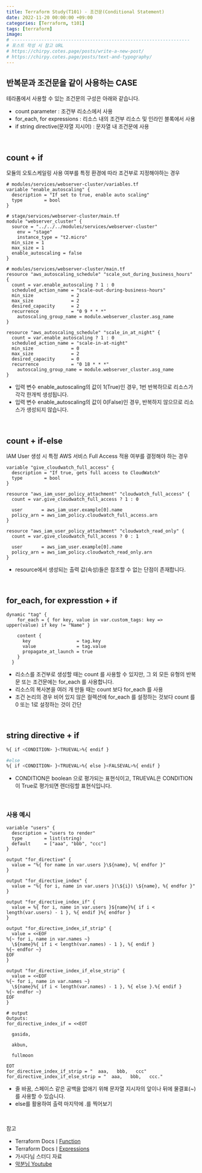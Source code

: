 ```yaml
---
title: Terraform Study(T101) - 조건문(Conditional Statement)
date: 2022-11-20 00:00:00 +09:00
categories: [Terraform, t101]
tags: [terraform]
image: 
# ------------------------------------------------------------------
# 포스트 작성 시 참고 URL
# https://chirpy.cotes.page/posts/write-a-new-post/
# https://chirpy.cotes.page/posts/text-and-typography/
---
```




## 반복문과 조건문을 같이 사용하는 CASE

테라폼에서 사용할 수 있는 조건문의 구성은 아래와 같습니다.

- count parameter : 조건부 리소스에서 사용
- for_each, for expressions : 리소스 내의 조건부 리소스 및 인라인 블록에서 사용
- if string directive(문자열 지시어) : 문자열 내 조건문에 사용

<br>

## count + if

모듈의 오토스케일링 사용 여부를 특정 환경에 따라 조건부로 지정해야하는 경우

```hcl
# modules/services/webserver-cluster/variables.tf
variable "enable_autoscaling" {
  description = "If set to true, enable auto scaling"
  type        = bool
}

# stage/services/webserver-cluster/main.tf
module "webserver_cluster" {
  source = "../../../modules/services/webserver-cluster"
	env = "stage"
	instance_type = "t2.micro"
  min_size = 1
  max_size = 1
  enable_autoscaling = false
}

# modules/services/webserver-cluster/main.tf
resource "aws_autoscaling_schedule" "scale_out_during_business_hours" {
  count = var.enable_autoscaling ? 1 : 0
  scheduled_action_name = "scale-out-during-business-hours"
  min_size              = 2
  max_size              = 2
  desired_capacity      = 2
  recurrence            = "0 9 * * *"
	autoscaling_group_name = module.webserver_cluster.asg_name
}

resource "aws_autoscaling_schedule" "scale_in_at_night" {
  count = var.enable_autoscaling ? 1 : 0
  scheduled_action_name = "scale-in-at-night"
  min_size              = 0
  max_size              = 2
  desired_capacity      = 0
  recurrence            = "0 18 * * *"
	autoscaling_group_name = module.webserver_cluster.asg_name
}
```

- 입력 변수 enable_autoscaling의 값이 1(True)인 경우, 1번 반복하므로 리소스가 각각 한개씩 생성됩니다.
- 입력 변수 enable_autoscaling의 값이 0(False)인 경우, 반복하지 않으므로 리소스가 생성되지 않습니다.

<br>

## count + if-else

IAM User 생성 시 특정 AWS 서비스 Full Access 적용 여부를 결정해야 하는 경우

```hcl
variable "give_cloudwatch_full_access" {
  description = "If true, gets full access to CloudWatch"
  type        = bool
}

resource "aws_iam_user_policy_attachment" "cloudwatch_full_access" {
  count = var.give_cloudwatch_full_access ? 1 : 0

  user       = aws_iam_user.example[0].name
  policy_arn = aws_iam_policy.cloudwatch_full_access.arn
}

resource "aws_iam_user_policy_attachment" "cloudwatch_read_only" {
  count = var.give_cloudwatch_full_access ? 0 : 1

  user       = aws_iam_user.example[0].name
  policy_arn = aws_iam_policy.cloudwatch_read_only.arn
}
```

- resource에서 생성되는 출력 값(속성)들은 참조할 수 없는 단점이 존재합니다.

<br>

## for_each, for expresstion + if

```hcl
dynamic "tag" {
	for_each = { for key, value in var.custom_tags: key => upper(value) if key != "Name" }

    content {
      key                 = tag.key
      value               = tag.value
      propagate_at_launch = true
    }
  }
```

- 리소스를 조건부로 생성할 때는 count 를 사용할 수 있지만, 그 외 모든 유형의 반복문 또는 조건문에는 for_each 를 사용합니다.
- 리소스의 복사본을 여러 개 만들 때는 count 보다 for_each 를 사용
- 조건 논리의 경우 비어 있지 않은 컬렉션에 for_each 를 설정하는 것보다 count 를 0 또는 1로 설정하는 것이 간단

<br>

## string directive + if

```bash
%{ if <CONDITION> }<TRUEVAL>%{ endif }

#else
%{ if <CONDITION> }<TRUEVAL>%{ else }<FALSEVAL>%{ endif }
```

- CONDITION은 boolean 으로 평가되는 표현식이고, TRUEVAL은 CONDITION이 True로 평가되면 렌더링할 표현식입니다.

<br>

### 사용 예시

```hcl
variable "users" {
  description = "users to render"
  type        = list(string)
  default     = ["aaa", "bbb", "ccc"]
}

output "for_directive" {
  value = "%{ for name in var.users }\${name}, %{ endfor }"
}

output "for_directive_index" {
  value = "%{ for i, name in var.users }(\${i}) \${name}, %{ endfor }"
}

output "for_directive_index_if" {
  value = %{ for i, name in var.users }${name}%{ if i < length(var.users) - 1 }, %{ endif }%{ endfor }
}

output "for_directive_index_if_strip" {
  value = <<EOF
%{~ for i, name in var.names ~}
  \${name}%{ if i < length(var.names) - 1 }, %{ endif }
%{~ endfor ~}
EOF
}

output "for_directive_index_if_else_strip" {
  value = <<EOF
%{~ for i, name in var.names ~}
  \${name}%{ if i < length(var.names) - 1 }, %{ else }.%{ endif }
%{~ endfor ~}
EOF
}

# output
Outputs:
for_directive_index_if = <<EOT

  gasida,

  akbun,

  fullmoon

EOT
for_directive_index_if_strip = "  aaa,   bbb,   ccc"
for_directive_index_if_else_strip = "  aaa,   bbb,   ccc."

```

- 줄 바꿈, 스페이스 같은 공백을 없애기 위해 문자열 지시자의 앞이나 뒤에 물결표(~)를 사용할 수 있습니다.
- else를 활용하여 출력 마지막에 .를 찍어보기

<br>

참고

- Terraform Docsㅣ[Function](https://developer.hashicorp.com/terraform/language/functions)
- Terraform Docsㅣ[Expressions](https://developer.hashicorp.com/terraform/language/expressions)
- 가시다님 스터디 자료
- [악분님 Youtube](https://www.youtube.com/watch?v=fhgGcC7wJoc)
